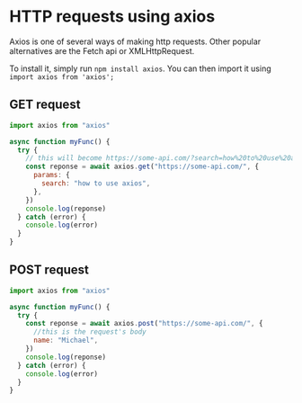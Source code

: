 # HTTP requests using axios

Axios is one of several ways of making http requests.
Other popular alternatives are the Fetch api or XMLHttpRequest.

To install it, simply run `npm install axios`. You can then import it using `import axios from 'axios';`

## GET request

```js
import axios from "axios"

async function myFunc() {
  try {
    // this will become https://some-api.com/?search=how%20to%20use%20axios
    const reponse = await axios.get("https://some-api.com/", {
      params: {
        search: "how to use axios",
      },
    })
    console.log(reponse)
  } catch (error) {
    console.log(error)
  }
}
```

## POST request

```js
import axios from "axios"

async function myFunc() {
  try {
    const reponse = await axios.post("https://some-api.com/", {
      //this is the request's body
      name: "Michael",
    })
    console.log(reponse)
  } catch (error) {
    console.log(error)
  }
}
```

